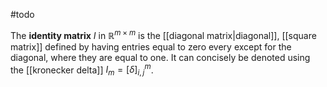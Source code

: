 #todo 

The **identity matrix** $I$ in $\mathbb R^{m\times m}$ is the [[diagonal matrix|diagonal]], [[square matrix]] defined by having entries equal to zero every except for the diagonal, where they are equal to one. It can concisely be denoted using the [[kronecker delta]]  $I_{m} = [\delta]_{i,j}^m$.